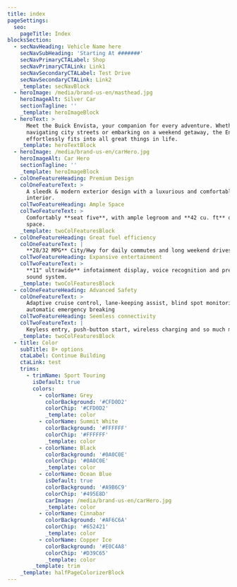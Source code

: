 ```yaml
---
title: index
pageSettings:
  seo:
    pageTitle: Index
blocksSection:
  - secNavHeading: Vehicle Name here
    secNavSubHeading: 'Starting At #######'
    secNavPrimaryCTALabel: Shop
    secNavPrimaryCTALink: Link1
    secNavSecondaryCTALabel: Test Drive
    secNavSecondaryCTALink: Link2
    _template: secNavBlock
  - heroImage: /media/brand-us-en/masthead.jpg
    heroImageAlt: Silver Car
    sectionTagline: ''
    _template: heroImageBlock
  - heroText: >
      Meet the Buick Envista, your companion for every adventure. Whether you're
      navigating city streets or embarking on a weekend getaway, the Envista
      effortlessly fits into all great things in life.
    _template: heroTextBlock
  - heroImage: /media/brand-us-en/carHero.jpg
    heroImageAlt: Car Hero
    sectionTagline: ''
    _template: heroImageBlock
  - colOneFeatureHeading: Premium Design
    colOneFeatureText: >
      A sleedk & modern exterior design with a luxurious and comfortable
      interior.
    colTwoFeatureHeading: Ample Space
    colTwoFeatureText: >
      Comfortably **seat five**, with ample legroom and **42 cu. ft** of cargo
      space.
    _template: twoColFeaturesBlock
  - colOneFeatureHeading: Great fuel efficiency
    colOneFeatureText: |
      **28/32 MPG** City/Hwy for daily commutes and long weekend drives.
    colTwoFeatureHeading: Expansive entertainment
    colTwoFeatureText: >
      **11" ultrawide** infotainment display, voice recognition and premium
      sound system.
    _template: twoColFeaturesBlock
  - colOneFeatureHeading: Advanced Safety
    colOneFeatureText: >
      Adaptive cruise control, lane-keeping assist, blind spot monitoring and
      automatic emergency breaking
    colTwoFeatureHeading: Seemless connectivity
    colTwoFeatureText: |
      Keyless entry, push-button start, wireless charging and so much more
    _template: twoColFeaturesBlock
  - title: Color
    subTitle: 8+ options
    ctaLabel: Continue Building
    ctaLink: test
    trims:
      - trimName: Sport Touring
        isDefault: true
        colors:
          - colorName: Grey
            colorBackground: '#CFD0D2'
            colorChip: '#CFD0D2'
            _template: color
          - colorName: Summit White
            colorBackground: '#FFFFFF'
            colorChip: '#FFFFFF'
            _template: color
          - colorName: Black
            colorBackground: '#0A0C0E'
            colorChip: '#0A0C0E'
            _template: color
          - colorName: Ocean Blue
            isDefault: true
            colorBackground: '#A9B6C9'
            colorChip: '#495E8D'
            carImage: /media/brand-us-en/carHero.jpg
            _template: color
          - colorName: Cinnabar
            colorBackground: '#AF6C6A'
            colorChip: '#652421'
            _template: color
          - colorName: Copper Ice
            colorBackground: '#E0C4A8'
            colorChip: '#D39C65'
            _template: color
        _template: trim
    _template: halfPageColorizerBlock
---
```


